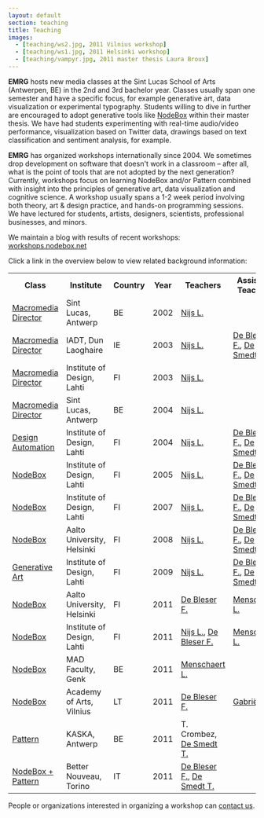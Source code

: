 ```yaml
---
layout: default
section: teaching
title: Teaching
images:
  - [teaching/ws2.jpg, 2011 Vilnius workshop]
  - [teaching/ws1.jpg, 2011 Helsinki workshop]
  - [teaching/vampyr.jpg, 2011 master thesis Laura Broux]
---
```

**EMRG** hosts new media classes at the Sint Lucas School of Arts (Antwerpen, BE) in the 2nd and 3rd bachelor year. Classes usually span one semester and have a specific focus, for example generative art, data visualization or experimental typography. Students willing to dive in further are encouraged to adopt generative tools like [NodeBox](../software) within their master thesis. We have had students experimenting with real-time audio/video performance, visualization based on Twitter data, drawings based on text classification and sentiment analysis, for example.

**EMRG** has organized workshops internationally since 2004. We sometimes drop development on software that doesn't work in a classroom – after all, what is the point of tools that are not adopted by the next generation? Currently, workshops focus on learning NodeBox and/or Pattern combined with insight into the principles of generative art, data visualization and cognitive science. A workshop usually spans a 1-2 week period involving both theory, art &amp; design practice, and hands-on programming sessions. We have lectured for students, artists, designers, scientists, professional businesses, and minors.

We maintain a blog with results of recent workshops:<br>
[workshops.nodebox.net](http://workshops.nodebox.net/) 

Click a link in the overview below to view related background information:

<table>
	<tr>
		<th>Class</th>
		<th>Institute</th>
		<th>Country</th>
		<th>Year</th>
		<th>Teachers</th>
		<th>Assistant Teachers</th>
	</tr>
	<tr>
		<td><a href="http://www.designlooksnice.com/Re.html">Macromedia Director</a></td>
		<td>Sint Lucas, Antwerp</td>
		<td>BE</td>
		<td>2002</td>
		<td><a href="../people/lucas-nijs.html" class="author">Nijs L.</a></td>
		<td></td>
	</tr>
	<tr>
		<td><a href="http://www.designlooksnice.com/Dublin.html">Macromedia Director</a></td>
		<td>IADT, Dun Laoghaire</td>
		<td>IE</td>
		<td>2003</td>
		<td><a href="../people/lucas-nijs.html" class="author">Nijs L.</a></td>
		<td><a href="../people/frederik-de-bleser.html" class="author">De Bleser F.</a>, <a href="../people/tom-de-smedt.html" class="author">De Smedt T.</a></td>
	</tr>
	<tr>
		<td><a href="http://www.designlooksnice.com/Lahti2003.html">Macromedia Director</a></td>
		<td>Institute of Design, Lahti</td>
		<td>FI</td>
		<td>2003</td>
		<td><a href="../people/lucas-nijs.html" class="author">Nijs L.</a></td>
		<td></td>
	</tr>
	<tr>
		<td><a href="http://www.designlooksnice.com/Rawhide.html">Macromedia Director</a></td>
		<td>Sint Lucas, Antwerp</td>
		<td>BE</td>
		<td>2004</td>
		<td><a href="../people/lucas-nijs.html" class="author">Nijs L.</a></td>
		<td></td>
	</tr>
	<tr>
		<td><a href="http://workshops.nodebox.net/2004/">Design Automation</a></td>
		<td>Institute of Design, Lahti</td>
		<td>FI</td>
		<td>2004</td>
		<td><a href="../people/lucas-nijs.html" class="author">Nijs L.</a></td>
		<td><a href="../people/frederik-de-bleser.html" class="author">De Bleser F.</a>, <a href="../people/tom-de-smedt.html" class="author">De Smedt T.</a></td>
	</tr>
	<tr>
		<td><a href="http://workshops.nodebox.net/2005/">NodeBox</a></td>
		<td>Institute of Design, Lahti</td>
		<td>FI</td>
		<td>2005</td>
		<td><a href="../people/lucas-nijs.html" class="author">Nijs L.</a></td>
		<td><a href="../people/frederik-de-bleser.html" class="author">De Bleser F.</a>, <a href="../people/tom-de-smedt.html" class="author">De Smedt T.</a></td>
	</tr>
	<tr>
		<td><a href="http://workshops.nodebox.net/2007/">NodeBox</a></td>
		<td>Institute of Design, Lahti</td>
		<td>FI</td>
		<td>2007</td>
		<td><a href="../people/lucas-nijs.html" class="author">Nijs L.</a></td>
		<td><a href="../people/frederik-de-bleser.html" class="author">De Bleser F.</a>, <a href="../people/tom-de-smedt.html" class="author">De Smedt T.</a></td>
	</tr>
	<tr>
		<td><a href="http://www.designlooksnice.com/Helsinki2008.html">NodeBox</a></td>
		<td>Aalto University, Helsinki</td>
		<td>FI</td>
		<td>2008</td>
		<td><a href="../people/lucas-nijs.html" class="author">Nijs L.</a></td>
		<td><a href="../people/frederik-de-bleser.html" class="author">De Bleser F.</a>, <a href="../people/tom-de-smedt.html" class="author">De Smedt T.</a></td>
	</tr>
	<tr>
		<td><a href="http://www.designlooksnice.com/Lahti2009.html">Generative Art</a></td>
		<td>Institute of Design, Lahti</td>
		<td>FI</td>
		<td>2009</td>
		<td><a href="../people/lucas-nijs.html" class="author">Nijs L.</a></td>
		<td><a href="../people/frederik-de-bleser.html" class="author">De Bleser F.</a>, <a href="../people/tom-de-smedt.html" class="author">De Smedt T.</a></td>
	</tr>
	<tr>
		<td><a href="http://workshops.nodebox.net/2011-helsinki/">NodeBox</a></td>
		<td>Aalto University, Helsinki</td>
		<td>FI</td>
		<td>2011</td>
		<td><a href="../people/frederik-de-bleser.html" class="author">De Bleser F.</a></td>
		<td><a href="../people/lieven-menschaert.html" class="author">Menschaert L.</a></td>
	</tr>
	<tr>
		<td><a href="http://workshops.nodebox.net/2011-lahti/">NodeBox</a></td>
		<td>Institute of Design, Lahti</td>
		<td>FI</td>
		<td>2011</td>
		<td><a href="../people/lucas-nijs.html" class="author">Nijs L.</a>, <a href="../people/frederik-de-bleser.html" class="author">De Bleser F.</a></td>
		<td><a href="../people/lieven-menschaert.html" class="author">Menschaert L.</a></td>
	</tr>
	<tr>
		<td><a href="http://workshops.nodebox.net/2011-mad-fac/">NodeBox</a></td>
		<td>MAD Faculty, Genk</td>
		<td>BE</td>
		<td>2011</td>
		<td><a href="../people/lieven-menschaert.html" class="author">Menschaert L.</a></td>
		<td></td>
	</tr>
	<tr>
		<td><a href="http://workshops.nodebox.net/2011-vilnius/">NodeBox</a></td>
		<td>Academy of Arts, Vilnius</td>
		<td>LT</td>
		<td>2011</td>
		<td><a href="../people/frederik-de-bleser.html" class="author">De Bleser F.</a></td>
		<td><a href="../people/stefan-gabriels.html" class="author">Gabriëls S.</a></td>
	</tr>
	<tr>
		<td><a href="http://www.clips.ua.ac.be/pages/pattern">Pattern</a></td>
		<td>KASKA, Antwerp</td>
		<td>BE</td>
		<td>2011</td>
		<td>T. Crombez, <a href="../people/tom-de-smedt.html" class="author">De Smedt T.</a></td>
		<td></td>
	</tr>
	<tr>
		<td><a href="http://workshops.nodebox.net/2011-torino/">NodeBox + Pattern</a></td>
		<td>Better Nouveau, Torino</td>
		<td>IT</td>
		<td>2011</td>
		<td><a href="../people/frederik-de-bleser.html" class="author">De Bleser F.</a>, <a href="../people/tom-de-smedt.html" class="author">De Smedt T.</a></td>
		<td></td>
	</tr>
</table>

People or organizations interested in organizing a workshop can <a href="../contact/">contact us</a>.  